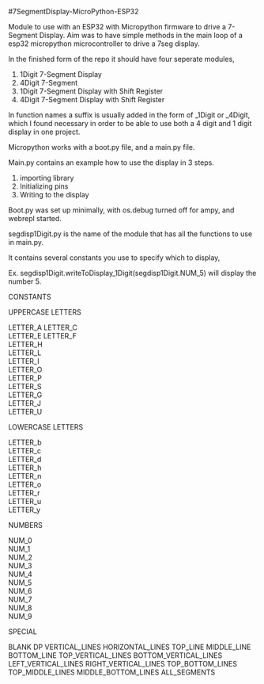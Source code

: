   #7SegmentDisplay-MicroPython-ESP32

  Module to use with an ESP32 with Micropython firmware to drive a 7-Segment Display. 
  Aim was to have simple methods in the main loop of a esp32 micropython microcontroller to drive a 7seg display. 

  In the finished form of the repo it should have four seperate modules, 
  1. 1Digit 7-Segment Display
  2. 4Digit 7-Segment 
  3. 1Digit 7-Segment Display with Shift Register
  4. 4Digit 7-Segment Display with Shift Register

  In function names a suffix is usually added in the form of _1Digit or _4Digit, which I found necessary 
  in order to be able to use both a 4 digit and 1 digit display in one project. 
 
 
  Micropython works with a boot.py file, and a main.py file.  

  Main.py contains an example how to use the display in 3 steps.  

  1. importing library 
  2. Initializing pins  
  3. Writing to the display  


  Boot.py was set up minimally, with os.debug turned off for ampy, and webrepl started. 

  segdisp1Digit.py is the name of the module that has all the functions to use in main.py. 

  It contains several constants you use to specify which to display, 

  Ex. segdisp1Digit.writeToDisplay_1Digit(segdisp1Digit.NUM_5) will display the number 5.

  CONSTANTS

 
  UPPERCASE LETTERS

  LETTER_A 
  LETTER_C  
  LETTER_E 
  LETTER_F  
  LETTER_H  
  LETTER_L  
  LETTER_I  
  LETTER_O  
  LETTER_P  
  LETTER_S  
  LETTER_G  
  LETTER_J  
  LETTER_U

  LOWERCASE LETTERS

  LETTER_b    
  LETTER_c    
  LETTER_d    
  LETTER_h    
  LETTER_n    
  LETTER_o    
  LETTER_r    
  LETTER_u    
  LETTER_y


  NUMBERS

  NUM_0     
  NUM_1     
  NUM_2     
  NUM_3     
  NUM_4     
  NUM_5     
  NUM_6     
  NUM_7     
  NUM_8     
  NUM_9 


  SPECIAL

  BLANK 
  DP 
  VERTICAL_LINES
  HORIZONTAL_LINES 
  TOP_LINE 
  MIDDLE_LINE 
  BOTTOM_LINE 
  TOP_VERTICAL_LINES 
  BOTTOM_VERTICAL_LINES 
  LEFT_VERTICAL_LINES 
  RIGHT_VERTICAL_LINES 
  TOP_BOTTOM_LINES 
  TOP_MIDDLE_LINES 
  MIDDLE_BOTTOM_LINES 
  ALL_SEGMENTS 




